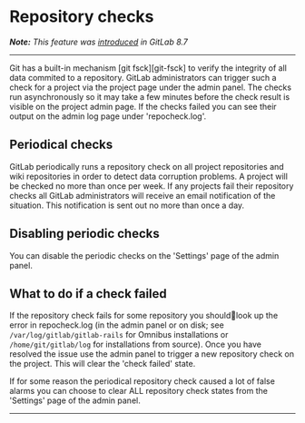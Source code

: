 # Repository checks

_**Note:** This feature was [introduced][ce-3232] in GitLab 8.7_

---

Git has a built-in mechanism \[git fsck\]\[git-fsck\] to verify the
integrity of all data commited to a repository. GitLab administrators
can trigger such a check for a project via the project page under the
admin panel. The checks run asynchronously so it may take a few minutes
before the check result is visible on the project admin page. If the
checks failed you can see their output on the admin log page under
'repocheck.log'.

## Periodical checks

GitLab periodically runs a repository check on all project repositories and
wiki repositories in order to detect data corruption problems. A
project will be checked no more than once per week. If any projects
fail their repository checks all GitLab administrators will receive an email
notification of the situation. This notification is sent out no more
than once a day.

## Disabling periodic checks

You can disable the periodic checks on the 'Settings' page of the admin
panel.

## What to do if a check failed

If the repository check fails for some repository you shouldlook up the error
in repocheck.log (in the admin panel or on disk; see
`/var/log/gitlab/gitlab-rails` for Omnibus installations or
`/home/git/gitlab/log` for installations from source). Once you have
resolved the issue use the admin panel to trigger a new repository check on
the project. This will clear the 'check failed' state.

If for some reason the periodical repository check caused a lot of false
alarms you can choose to clear ALL repository check states from the
'Settings' page of the admin panel.

---
[ce-3232]: https://gitlab.com/gitlab-org/gitlab-ce/merge_requests/3232 "Auto git fsck"
[git-fsck]: https://www.kernel.org/pub/software/scm/git/docs/git-fsck.html "git fsck documentation"